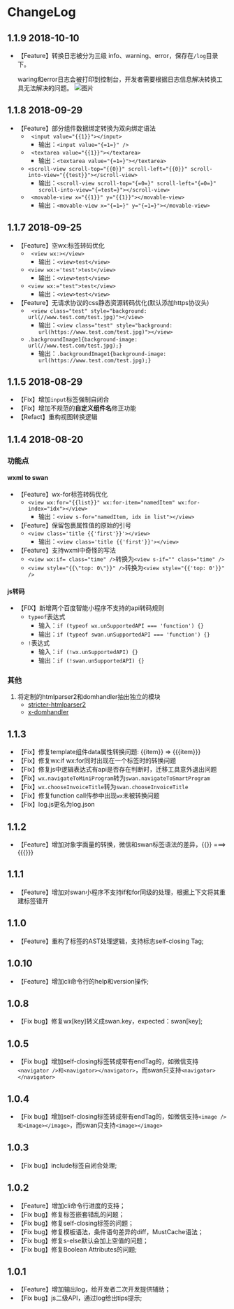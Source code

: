 # ChangeLog

## 1.1.9 2018-10-10
- 【Feature】转换日志被分为三级 info、warning、error，保存在`/log`目录下。
	
	waring和error日志会被打印到控制台，开发者需要根据日志信息解决转换工具无法解决的问题。
	![图片](https://i.loli.net/2018/10/10/5bbde80e8dee6.png) 
    

## 1.1.8 2018-09-29
- 【Feature】部分组件数据绑定转换为双向绑定语法
    - `	<input value="{{1}}"></input>`
        - 输出：`<input value="{=1=}" />` 
    - `	<textarea value="{{1}}"></textarea>`
        - 输出：`<textarea value="{=1=}"></textarea>` 
    - `<scroll-view scroll-top="{{0}}" scroll-left="{{0}}" scroll-into-view="{{test}}"></scroll-view>`
        - 输出：`<scroll-view scroll-top="{=0=}" scroll-left="{=0=}" scroll-into-view="{=test=}"></scroll-view>`
    - `	<movable-view x="{{1}}" y="{{1}}"></movable-view>`
        - 输出：`<movable-view x="{=1=}" y="{=1=}"></movable-view>` 

## 1.1.7 2018-09-25
- 【Feature】空wx:标签转码优化
    - `	<view wx:></view>`
        - 输出：`<view>test</view>` 
    - `<view wx:='test'>test</view>`
        - 输出：`<view>test</view>`
    - `<view wx:="test">test</view>`
        - 输出：`<view>test</view>`
- 【Feature】无请求协议的css静态资源转码优化(默认添加https协议头)
    - `	<view class="test" style="background: url(//www.test.com/test.jpg)"></view>`
        - 输出：`<view class="test" style="background: url(https://www.test.com/test.jpg)"></view>` 
    - `.backgroundImage1{background-image: url(//www.test.com/test.jpg);}`
        - 输出：`.backgroundImage1{background-image: url(https://www.test.com/test.jpg);}`       

## 1.1.5 2018-08-29
- 【Fix】增加`input`标签强制自闭合
- 【Fix】增加不规范的**自定义组件名**修正功能
- 【Refact】重构视图转换逻辑

## 1.1.4 2018-08-20
### 功能点
#### wxml to swan
- 【Feature】wx-for标签转码优化
    - `<view wx:for="{{list}}" wx:for-item="namedItem" wx:for-index="idx"></view>`
        - 输出：`<view s-for="namedItem, idx in list"></view>`
- 【Feature】保留包裹属性值的原始的引号
    - `<view class='title {{'first'}}'></view>`
        - 输出：`<view class='title {{'first'}}'></view>`
- 【Feature】支持wxml中奇怪的写法
    - `<view wx:if= class="time" />`转换为`<view s-if="" class="time" />`
    - `<view style="{{\"top: 0\"}}" />`转换为`<view style="{{'top: 0'}}" />`

#### js转码
- 【FIX】新增两个百度智能小程序不支持的api转码规则
    - `typeof`表达式
        - 输入：`if (typeof wx.unSupportedAPI === 'function') {}`
        - 输出：`if (typeof swan.unSupportedAPI === 'function') {}`
    - `!`表达式
        - 输入：`if (!wx.unSupportedAPI) {}`
        - 输出：`if (!swan.unSupportedAPI) {}`

### 其他
1. 将定制的htmlparser2和domhandler抽出独立的模块
    - [stricter-htmlparser2](https://www.npmjs.com/package/stricter-htmlparser2)
    - [x-domhandler](https://www.npmjs.com/package/x-domhandler)

## 1.1.3
- 【Fix】修复template组件data属性转换问题: {{item}} => {{{item}}}
- 【Fix】修复wx:if wx:for同时出现在一个标签时的转换问题
- 【Fix】修复js中逻辑表达式有api是否存在判断时，迁移工具意外退出问题
- 【Fix】`wx.navigateToMiniProgram`转为`swan.navigateToSmartProgram`
- 【Fix】`wx.chooseInvoiceTitle`转为`swan.chooseInvoiceTitle`
- 【Fix】修复function call传参中出现`wx`未被转换问题
- 【Fix】log.js更名为log.json

## 1.1.2
- 【Feature】增加对象字面量的转换，微信和swan标签语法的差异，{{}} ===> {{{}}}

## 1.1.1
- 【Feature】增加对swan小程序不支持if和for同级的处理，根据上下文将其重建标签错开

## 1.1.0
- 【Feature】重构了标签的AST处理逻辑，支持标志self-closing Tag;

## 1.0.10
- 【Feature】增加cli命令行的help和version操作;

## 1.0.8
- 【Fix bug】修复wx[key]转义成swan.key，expected：swan[key];

## 1.0.5
- 【Fix bug】增加self-closing标签转成带有endTag的，如微信支持`<navigator />和<navigator></navigator>`，而swan只支持`<navigator></navigator>`

## 1.0.4
- 【Fix bug】增加self-closing标签转成带有endTag的，如微信支持`<image />和<image></image>`，而swan只支持`<image></image>`

## 1.0.3
- 【Fix bug】include标签自闭合处理;

## 1.0.2
- 【Feature】增加cli命令行进度的支持；
- 【Fix bug】修复标签嵌套错乱的问题；
- 【Fix bug】修复self-closing标签的问题；
- 【Fix bug】修复模板语法，条件语句差异的diff，MustCache语法；
- 【Fix bug】修复s-else默认会加上空值的问题；
- 【Fix bug】修复Boolean Attributes的问题;

## 1.0.1
- 【Feature】增加输出log，给开发者二次开发提供辅助；
- 【Fix bug】js二级API，通过log给出tips提示;
